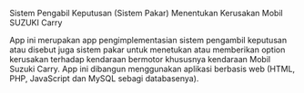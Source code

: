 Sistem Pengabil Keputusan (Sistem Pakar) Menentukan Kerusakan Mobil SUZUKI Carry

App ini merupakan app pengimplementasian sistem pengambil keputusan atau disebut juga sistem pakar untuk menetukan atau memberikan option kerusakan terhadap kendaraan bermotor khususnya kendaraan Mobil Suzuki Carry.
App ini dibangun menggunakan aplikasi berbasis web (HTML, PHP, JavaScript dan MySQL sebagi databasenya).

